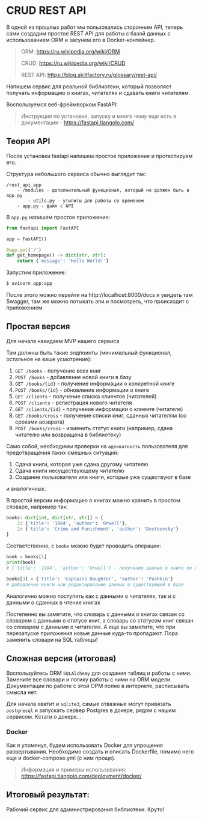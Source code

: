 # **CRUD REST API**

В одной из прошлых работ мы пользовались сторонним API, теперь сами создадим простоe REST API для работы с базой данных с использованием ORM и засунем его в Docker-контейнер. 

> ORM: https://ru.wikipedia.org/wiki/ORM
> 
> CRUD: https://ru.wikipedia.org/wiki/CRUD
> 
> REST API: https://blog.skillfactory.ru/glossary/rest-api/
> 
Напишем сервис для реальной библиотеки, который позволяет получать информацию о книгах, читателях и сдавать книги читателям.


Воспользуемся веб-фреймворком FastAPI:

> Инструкция по установке, запуску и много чему еще есть в документации - https://fastapi.tiangolo.com/

## Теория API

После установки fastapi напишем простое приложение и протестируем его.

Структура небольшого сервиса обычно выглядит так:

```
/rest_api_app
    - /modules - дополнительный функционал, который не должен быть в app.py
        - utils.py - утилиты для работы со временем
    - app.py - файл с API 
```

В `app.py` напишем простое приложение:

```python
from fastapi import FastAPI

app = FastAPI()

@app.get('/')
def get_homepage() -> dict[str, str]:
    return {'message': 'Hello World!'}

```

Запустим приложение:

```sh
$ uvicorn app:app
```

После этого можно перейти на http://localhost:8000/docs и увидеть там Swagger, там же можно потыкать апи и посмотреть, что происходит с приложением

## Простая версия

Для начала накидаем MVP нашего сервиса

Там должны быть такие эндпоинты (минимальный функционал, остальное на ваше усмотрение):

1) `GET /books` - получение всех книг
2) `POST /books` - добавление новой книги в базу
3) `GET /books/{id}` - получение информации о конкретной книге
4) `POST /books/{id}` - обновление информации о книге 
5) `GET /clients` - получение списка клиентов (читателей)
6) `POST /clients` - регистрация нового читателя
7) `GET /clients/{id}` - получение информации о клиенте (читателе)
8) `GET /books/cross` - получение списки книг, сданных читателям (со сроками возврата)
9) `POST /books/cross` - изменить статус книги (например, сдана читателю или возвращена в библиотеку)


Само собой, необходимы проверки на `адекватность` пользователя для предотвращения таких смешных ситуаций:

1) Сдача книги, которая уже сдана другому читателю
2) Сдача книги несуществующему читателю
3) Создание пользователя или книги, которые уже существуют в базе

и аналогичных.

В простой версии информацию о книгах можно хранить в простом словаре, например так:

```python
books: dict[int, dict[str, str]] = {
    1: {'title': '1984', 'author': 'Orwell'},
    2: {'title': 'Crime and Punishment', 'author': 'Dostoevsky'}
}
```

Соответственно, с `books` можно будет проводить операции:

```python
book = books[1]
print(book) 
# {'title': '1984', 'author': 'Orwell'} - получение данных о книге по ее номеру

books[3] = {'title': 'Captains Daughter', 'author': 'Pushkin'}
# добавление книги или редактирование данных о существующей в базе
```

Аналогично можно поступить как с данными о читателях, так и с данными о сданных в чтение книгах

Постепенно вы заметите, что словарь с данными о книгах связан со словарем с данными о статусе книг, а словарь со статусом книг связан со словарем с данными о читателях. А еще вы заметите, что при перезапуске приложения новые данные куда-то пропадают. Пора заменить словари на SQL таблицы!

## Сложная версия (итоговая)

Воспользуйтесь ORM `SQLAlchemy` для создания таблиц и работы с ними. Замените все словари и логику работы с ними на ORM модели. Документации по работе с этой ОРМ полно в интернете, расписывать смысла нет.

Для начала хватит и `sqlite3`, самые отважные могут привязать `postgresql` и запускать сервер Postgres в докере, рядом с нашим сервисом. Кстати о докере...

### Docker

Как я упомянул, будем использовать Docker для упрощения развертывания. Необходимо создать и описать Dockerfile, помимо него еще и docker-compose.yml (с ним проще).

> Информация и примеры использования:
> https://fastapi.tiangolo.com/deployment/docker/


## Итоговый результат:

Рабочий сервис для администрирования библиотеки. Круто!

